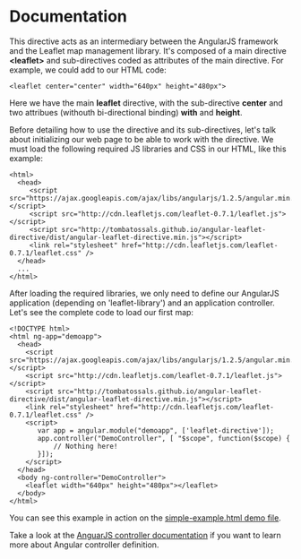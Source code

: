 Documentation
=============

This directive acts as an intermediary between the AngularJS framework and the Leaflet map management library. It's composed of a main directive **&lt;leaflet&gt;** and sub-directives coded as attributes of the main directive. For example, we could add to our HTML code:

```
<leaflet center="center" width="640px" height="480px">
```

Here we have the main **leaflet** directive, with the sub-directive **center** and two attribues (withouth bi-directional binding) **with** and **height**.

Before detailing how to use the directive and its sub-directives, let's talk about initializing our web page to be able to work with the directive. We must load the following required JS libraries and CSS in our HTML, like this example:

```
<html>
  <head>
     <script src="https://ajax.googleapis.com/ajax/libs/angularjs/1.2.5/angular.min.js"></script>
     <script src="http://cdn.leafletjs.com/leaflet-0.7.1/leaflet.js"></script>
     <script src="http://tombatossals.github.io/angular-leaflet-directive/dist/angular-leaflet-directive.min.js"></script>
     <link rel="stylesheet" href="http://cdn.leafletjs.com/leaflet-0.7.1/leaflet.css" />
  </head>
  ...
</html>
```

After loading the required libraries, we only need to define our AngularJS application (depending on 'leaflet-library') and an application controller. Let's see the complete code to load our first map:

```
<!DOCTYPE html>
<html ng-app="demoapp">
  <head>
    <script src="https://ajax.googleapis.com/ajax/libs/angularjs/1.2.5/angular.min.js"></script>
    <script src="http://cdn.leafletjs.com/leaflet-0.7.1/leaflet.js"></script>
    <script src="http://tombatossals.github.io/angular-leaflet-directive/dist/angular-leaflet-directive.min.js"></script>
    <link rel="stylesheet" href="http://cdn.leafletjs.com/leaflet-0.7.1/leaflet.css" />
    <script>
       var app = angular.module("demoapp", ['leaflet-directive']);
       app.controller("DemoController", [ "$scope", function($scope) {
           // Nothing here!
       }]);
    </script>
  </head>
  <body ng-controller="DemoController">
    <leaflet width="640px" height="480px"></leaflet>
  </body>
</html>

```

You can see this example in action on the [simple-example.html demo file](http://tombatossals.github.io/angular-leaflet-directive/examples/simple-example.html).

Take a look at the [AnguarJS controller documentation](http://docs.angularjs.org/guide/controller) if you want to learn more about Angular controller definition.
